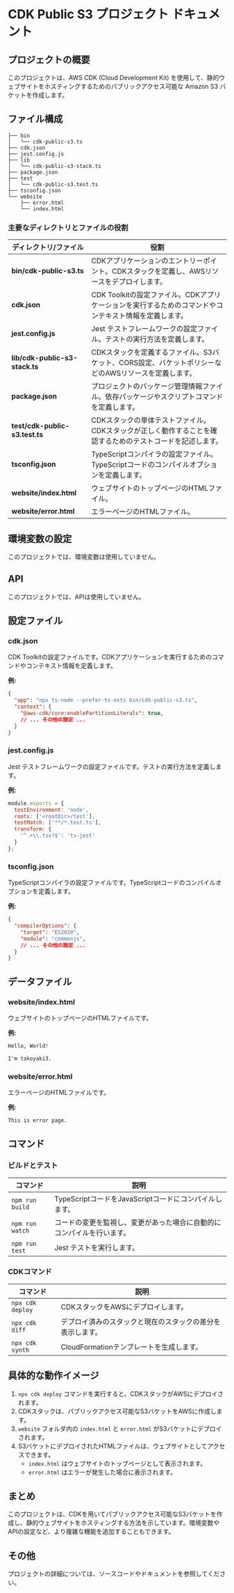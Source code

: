 # CDK Public S3 プロジェクト ドキュメント

## プロジェクトの概要

このプロジェクトは、AWS CDK (Cloud Development Kit) を使用して、静的ウェブサイトをホスティングするためのパブリックアクセス可能な Amazon S3 バケットを作成します。

## ファイル構成

```
├── bin
│   └── cdk-public-s3.ts
├── cdk.json
├── jest.config.js
├── lib
│   └── cdk-public-s3-stack.ts
├── package.json
├── test
│   └── cdk-public-s3.test.ts
├── tsconfig.json
└── website
    ├── error.html
    └── index.html

```

### 主要なディレクトリとファイルの役割

| ディレクトリ/ファイル | 役割 |
|---|---|
| **bin/cdk-public-s3.ts** | CDKアプリケーションのエントリーポイント。CDKスタックを定義し、AWSリソースをデプロイします。 |
| **cdk.json** | CDK Toolkitの設定ファイル。CDKアプリケーションを実行するためのコマンドやコンテキスト情報を定義します。 |
| **jest.config.js** | Jest テストフレームワークの設定ファイル。テストの実行方法を定義します。 |
| **lib/cdk-public-s3-stack.ts** | CDKスタックを定義するファイル。S3バケット、CORS設定、バケットポリシーなどのAWSリソースを定義します。 |
| **package.json** | プロジェクトのパッケージ管理情報ファイル。依存パッケージやスクリプトコマンドを定義します。 |
| **test/cdk-public-s3.test.ts** | CDKスタックの単体テストファイル。CDKスタックが正しく動作することを確認するためのテストコードを記述します。 |
| **tsconfig.json** | TypeScriptコンパイラの設定ファイル。TypeScriptコードのコンパイルオプションを定義します。 |
| **website/index.html** | ウェブサイトのトップページのHTMLファイル。 |
| **website/error.html** | エラーページのHTMLファイル。 |


## 環境変数の設定

このプロジェクトでは、環境変数は使用していません。


## API

このプロジェクトでは、APIは使用していません。


## 設定ファイル

### cdk.json

CDK Toolkitの設定ファイルです。CDKアプリケーションを実行するためのコマンドやコンテキスト情報を定義します。

**例:**

```json
{
  "app": "npx ts-node --prefer-ts-exts bin/cdk-public-s3.ts",
  "context": {
    "@aws-cdk/core:enablePartitionLiterals": true,
    // ... その他の設定 ...
  }
}
```

### jest.config.js

Jest テストフレームワークの設定ファイルです。テストの実行方法を定義します。

**例:**

```javascript
module.exports = {
  testEnvironment: 'node',
  roots: ['<rootDir>/test'],
  testMatch: ['**/*.test.ts'],
  transform: {
    '^.+\\.tsx?$': 'ts-jest'
  }
};
```

### tsconfig.json

TypeScriptコンパイラの設定ファイルです。TypeScriptコードのコンパイルオプションを定義します。

**例:**

```json
{
  "compilerOptions": {
    "target": "ES2020",
    "module": "commonjs",
    // ... その他の設定 ...
  }
}
```


## データファイル

### website/index.html

ウェブサイトのトップページのHTMLファイルです。

**例:**

```html
Hello, World!

I'm takoyaki3.
```

### website/error.html

エラーページのHTMLファイルです。

**例:**

```html
This is error page.
```


## コマンド

### ビルドとテスト

| コマンド | 説明 |
|---|---|
| `npm run build` | TypeScriptコードをJavaScriptコードにコンパイルします。 |
| `npm run watch` | コードの変更を監視し、変更があった場合に自動的にコンパイルを行います。 |
| `npm run test` | Jest テストを実行します。 |

### CDKコマンド

| コマンド | 説明 |
|---|---|
| `npx cdk deploy` | CDKスタックをAWSにデプロイします。 |
| `npx cdk diff` | デプロイ済みのスタックと現在のスタックの差分を表示します。 |
| `npx cdk synth` | CloudFormationテンプレートを生成します。 |

## 具体的な動作イメージ

1. `npx cdk deploy` コマンドを実行すると、CDKスタックがAWSにデプロイされます。
2. CDKスタックは、パブリックアクセス可能なS3バケットをAWSに作成します。
3. `website` フォルダ内の `index.html` と `error.html` がS3バケットにデプロイされます。
4. S3バケットにデプロイされたHTMLファイルは、ウェブサイトとしてアクセスできます。
   - `index.html` はウェブサイトのトップページとして表示されます。
   - `error.html` はエラーが発生した場合に表示されます。


## まとめ

このプロジェクトは、CDKを用いてパブリックアクセス可能なS3バケットを作成し、静的ウェブサイトをホスティングする方法を示しています。環境変数やAPIの設定など、より複雑な機能を追加することもできます。


## その他

プロジェクトの詳細については、ソースコードやドキュメントを参照してください。